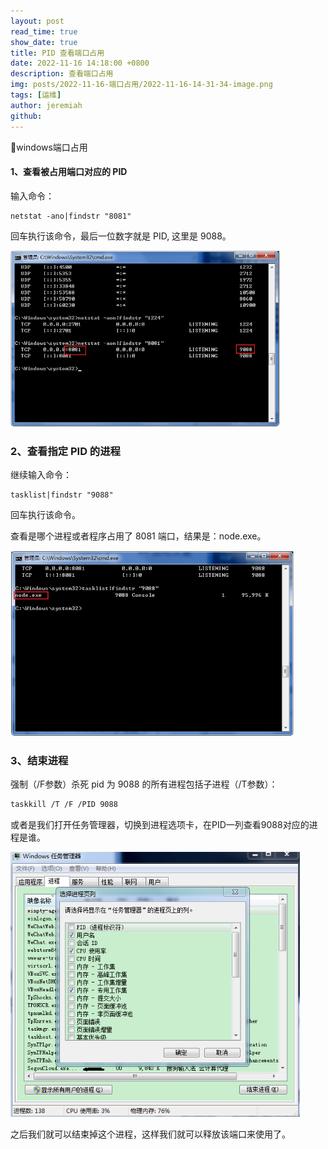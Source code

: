 ```yaml
---
layout: post
read_time: true
show_date: true
title: PID 查看端口占用
date: 2022-11-16 14:18:00 +0800
description: 查看端口占用
img: posts/2022-11-16-端口占用/2022-11-16-14-31-34-image.png
tags: [运维]
author: jeremiah
github: 
---
```


🔆windows端口占用

#### 1、查看被占用端口对应的 PID

输入命令：

```shell
netstat -ano|findstr "8081"
```

回车执行该命令，最后一位数字就是 PID, 这里是 9088。

<img title="" src="../assets/img/posts/2022-11-16-端口占用/2022-11-16-14-24-34-image.png" alt="" width="431" data-align="center">



### 2、查看指定 PID 的进程

继续输入命令：

```shell
tasklist|findstr "9088"
```

回车执行该命令。

查看是哪个进程或者程序占用了 8081 端口，结果是：node.exe。

<img title="" src="../assets/img/posts/2022-11-16-端口占用/2022-11-16-14-25-46-image.png" alt="" width="453" data-align="center">

### 3、结束进程

强制（/F参数）杀死 pid 为 9088 的所有进程包括子进程（/T参数）：

```sh
taskkill /T /F /PID 9088
```

或者是我们打开任务管理器，切换到进程选项卡，在PID一列查看9088对应的进程是谁。

<img title="" src="../assets/img/posts/2022-11-16-端口占用/2022-11-16-14-28-49-image.png" alt="" data-align="center" width="463">

之后我们就可以结束掉这个进程，这样我们就可以释放该端口来使用了。
